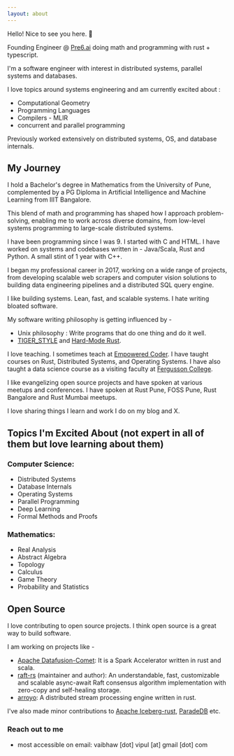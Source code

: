 ```yaml
---
layout: about
---
```


Hello! Nice to see you here. 👋

Founding Engineer @ [Pre6.ai](https://pre6.ai/) doing math and programming with rust + typescript.

I'm a software engineer with interest in distributed systems, parallel systems and databases.

I love topics around systems engineering and am currently excited about :
- Computational Geometry
- Programming Languages
- Compilers - MLIR
- concurrent and parallel programming

Previously worked extensively on distributed systems, OS, and database internals.

## My Journey

I hold a Bachelor's degree in Mathematics from the University of Pune, complemented by a PG Diploma in Artificial Intelligence and Machine Learning from IIIT Bangalore.

This blend of math and programming has shaped how I approach problem-solving, enabling me to work across diverse domains, from low-level systems programming to large-scale distributed systems.

I have been programming since I was 9. I started with C and HTML. I have worked on systems and codebases written in - Java/Scala, Rust and Python. A small stint of 1 year with C++.

I began my professional career in 2017, working on a wide range of projects, from developing scalable web scrapers and computer vision solutions to building data engineering pipelines and a distributed SQL query engine.

I like building systems. Lean, fast, and scalable systems. I hate writing bloated software.

My software writing philosophy is getting influenced by -
- Unix philosophy : Write programs that do one thing and do it well.
- [TIGER_STYLE](https://github.com/tigerbeetle/tigerbeetle/blob/main/docs/TIGER_STYLE.md) and [Hard-Mode Rust](https://matklad.github.io/2022/10/06/hard-mode-rust.html).

I love teaching. I sometimes teach at [Empowered Coder](https://empoweredcoder.com/). I have taught courses on Rust, Distributed Systems, and Operating Systems. I have also taught a data science course as a visiting faculty at [Fergusson College](https://fergusson.edu/).

I like evangelizing open source projects and have spoken at various meetups and conferences. I have spoken at Rust Pune, FOSS Pune, Rust Bangalore and Rust Mumbai meetups.

I love sharing things I learn and work I do on my blog and X.

## Topics I'm Excited About (not expert in all of them but love learning about them)

### Computer Science:
- Distributed Systems
- Database Internals
- Operating Systems
- Parallel Programming
- Deep Learning
- Formal Methods and Proofs

### Mathematics:
- Real Analysis
- Abstract Algebra
- Topology
- Calculus
- Game Theory
- Probability and Statistics

## Open Source

I love contributing to open source projects. I think open source is a great way to build software.

I am working on projects like -
- [Apache Datafusion-Comet](https://github.com/apache/datafusion-comet/pulls?q=is%3Apr+author%3Avaibhawvipul+is%3Aclosed): It is a Spark Accelerator written in rust and scala.
- [raft-rs](https://github.com/spacewalkhq/raft-rs) (maintainer and author): An understandable, fast, customizable and scalable async-await Raft consensus algorithm implementation with zero-copy and self-healing storage.
- [arroyo](https://github.com/ArroyoSystems/arroyo/pulls?q=is%3Apr+author%3Avaibhawvipul+is%3Aclosed): A distributed stream processing engine written in rust.

I've also made minor contributions to [Apache Iceberg-rust](https://github.com/apache/iceberg-rust/pulls?q=is%3Apr+author%3Avaibhawvipul+is%3Aclosed), [ParadeDB](https://github.com/paradedb/paradedb/pulls?q=is%3Apr+author%3Avaibhawvipul+is%3Aclosed) etc.

### Reach out to me
- most accessible on email: vaibhaw [dot] vipul [at] gmail [dot] com

